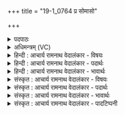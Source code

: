 +++
title = "19-1_0764 प्र सोमासो"

+++
<details><summary>पदपाठः</summary>

प्र꣢। सो꣡मा꣢꣯सः। वि꣣पश्चि꣡तः꣢। वि꣣पः। चि꣡तः꣢꣯। अ꣣पः꣢। न꣣यन्ते। ऊ꣡र्मयः꣢। व꣡ना꣢꣯नि। म꣣हिषाः꣢। इ꣣व। ७६४।
</details>

<details><summary>अधिमन्त्रम् (VC)</summary>

- पवमानः सोमः
- त्रित आप्त्यः
- गायत्री
- षड्जः
</details>

<details><summary>हिन्दी : आचार्य रामनाथ वेदालंकार - विषयः</summary>

प्रथम ऋचा की व्याख्या क्रमाङ्क ४७८ पर ब्रह्मानन्द-रस के विषय में की जा चुकी है। यहाँ विद्वान् का विषय वर्णित करते हैं ॥
</details>

<details><summary>हिन्दी : आचार्य रामनाथ वेदालंकार - पदार्थः</summary>

पदार्थान्वयभाषाः -  (विपश्चितः) विद्वान्, (ऊर्मयः) पढ़ायी हुई विद्याओं से शिष्य के हृदय को आच्छादित करनेवाले अथवा क्रियाशील, (सोमासः) शिष्यों को द्वितीय जन्म देनेवाले आचार्य लोग (अपः) शिष्यों के कर्म को (प्र नयन्त) उत्कृष्ट दिशा में ले जाते हैं, (इव) जैसे (महिषाः) महान् सूर्यकिरणें (वनानि) जलों को, बादल बनाने के लिए (प्र नयन्त) ऊपर अन्तरिक्ष में ले जाती हैं ॥१॥ इस मन्त्र में उपमालङ्कार है ॥१॥
</details>

<details><summary>हिन्दी : आचार्य रामनाथ वेदालंकार - भावार्थः</summary>

भावार्थभाषाः -  जैसे विद्वान् गुरुजन ज्ञान-दान तथा आचार-निर्माण के द्वारा विद्यार्थियों का उपकार करते हैं,वैसे ही विद्यार्थियों को भी चाहिए कि मन,वचन और कर्म से उनका सत्कार करें ॥१॥
</details>

<details><summary>संस्कृत : आचार्य रामनाथ वेदालंकार - विषयः</summary>

तत्र प्रथमा ऋक् पूर्वार्चिके ४७८ क्रमाङ्के ब्रह्मानन्दरसविषये व्याख्याता। अत्र विद्वद्विषयमाह।
</details>

<details><summary>संस्कृत : आचार्य रामनाथ वेदालंकार - पदार्थः</summary>

पदार्थान्वयभाषाः -  (विपश्चितः) विद्वांसः (ऊर्मयः) पठिताभिः विद्याभिः शिष्यहृदयानामाच्छादकाः यद्वा क्रियाशीलाः। [उर्मिः ऊर्णोतेः। निरु० ५।६९। यद्वा ऋ गतौ इति धातोः ‘अर्तेरुच्च’। उ० ४।४५ इति मिः प्रत्ययः धातोश्च उत्।] (सोमासः) प्रसवितारः, शिष्याणां द्वितीयजन्मप्रदातारः आचार्याः। [सवन्ति जन्म प्रयच्छन्तीति सोमाः। सु प्रसवैश्वर्ययोः इति धातोः ‘अर्त्तिस्तुसु०’ उ० १।१४० इत्यनेन मन् प्रत्ययः।] (अपः) शिष्याणां कर्म (प्र नयन्त) प्रकृष्टायां दिशि नयन्ति। कथम् ? (महिषाः) महान्तः सूर्यकिरणाः। [महिष इति महन्नाम। निघं० ३।३।] (वानानि इव) यथा उदकानि, मेघनिर्माणाय (प्र नयन्त) अन्तरिक्षं नयन्ति तद्वत्। [वनम् इति उदकनाम। निघं० १।१२] ॥१॥ अत्रोपमालङ्कारः ॥१॥
</details>

<details><summary>संस्कृत : आचार्य रामनाथ वेदालंकार - भावार्थः</summary>

भावार्थभाषाः -  यथा विपश्चितो गुरवो ज्ञानदानेनाचारनिर्माणेन च विद्यार्थिन उपकुर्वन्ति तथैव विद्यार्थिभिरपि ते मनसा वाचा कर्मणा च सत्कर्त्तव्याः ॥१॥
</details>

<details><summary>संस्कृत : आचार्य रामनाथ वेदालंकार - पादटिप्पनी</summary>

टिप्पणी:   १. ऋ० ९।३३।१ ‘ऽपां न य॑न्त्यू॒र्मयः॑’ इति द्वितीयः पादः। साम० ४७८।
</details>